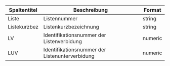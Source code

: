 | Spaltentitel | Beschreibung                                   | Format  |
| ------------ | ---------------------------------------------- | ------- |
| Liste        | Listennummer                                   | string  |
| Listekurzbez | Listenkurzbezeichnung                          | string  |
| LV           | Identifikationsnummer der Listenverbidung      | numeric |
| LUV          | Identifikationsnummer der Listenunterverbidung | numeric |
